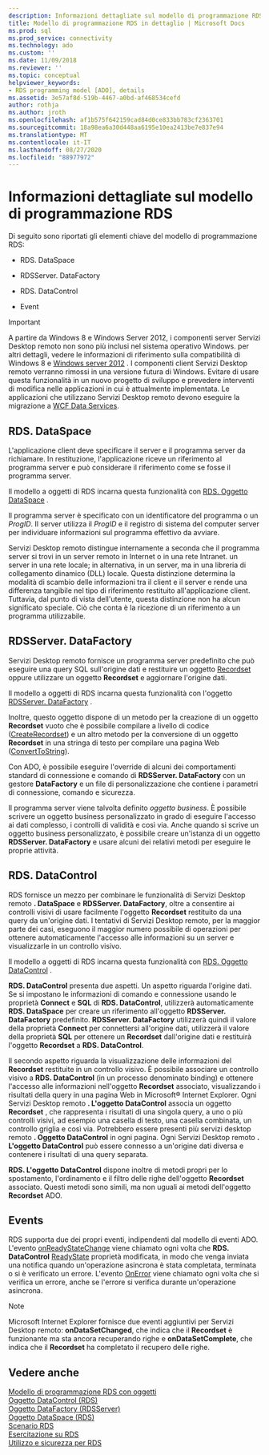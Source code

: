 ```yaml
---
description: Informazioni dettagliate sul modello di programmazione RDS
title: Modello di programmazione RDS in dettaglio | Microsoft Docs
ms.prod: sql
ms.prod_service: connectivity
ms.technology: ado
ms.custom: ''
ms.date: 11/09/2018
ms.reviewer: ''
ms.topic: conceptual
helpviewer_keywords:
- RDS programming model [ADO], details
ms.assetid: 3e57af8d-519b-4467-a0bd-af468534cefd
author: rothja
ms.author: jroth
ms.openlocfilehash: af1b575f642159cad84d0ce833bb783cf2363701
ms.sourcegitcommit: 18a98ea6a30d448aa6195e10ea2413be7e837e94
ms.translationtype: MT
ms.contentlocale: it-IT
ms.lasthandoff: 08/27/2020
ms.locfileid: "88977972"
---
```

# <a name="rds-programming-model-in-detail"></a>Informazioni dettagliate sul modello di programmazione RDS
Di seguito sono riportati gli elementi chiave del modello di programmazione RDS:  
  
-   RDS. DataSpace  
  
-   RDSServer. DataFactory  
  
-   RDS. DataControl  
  
-   Event  
  
> [!IMPORTANT]
>  A partire da Windows 8 e Windows Server 2012, i componenti server Servizi Desktop remoto non sono più inclusi nel sistema operativo Windows. per altri dettagli, vedere le informazioni di riferimento sulla compatibilità di Windows 8 e [Windows server 2012](https://www.microsoft.com/download/details.aspx?id=27416) . I componenti client Servizi Desktop remoto verranno rimossi in una versione futura di Windows. Evitare di usare questa funzionalità in un nuovo progetto di sviluppo e prevedere interventi di modifica nelle applicazioni in cui è attualmente implementata. Le applicazioni che utilizzano Servizi Desktop remoto devono eseguire la migrazione a [WCF Data Services](https://go.microsoft.com/fwlink/?LinkId=199565).  
  
## <a name="rdsdataspace"></a>RDS. DataSpace  
 L'applicazione client deve specificare il server e il programma server da richiamare. In restituzione, l'applicazione riceve un riferimento al programma server e può considerare il riferimento come se fosse il programma server.  
  
 Il modello a oggetti di RDS incarna questa funzionalità con [RDS. Oggetto DataSpace](../../reference/rds-api/dataspace-object-rds.md) .  
  
 Il programma server è specificato con un identificatore del programma o un *ProgID*. Il server utilizza il *ProgID* e il registro di sistema del computer server per individuare informazioni sul programma effettivo da avviare.  
  
 Servizi Desktop remoto distingue internamente a seconda che il programma server si trovi in un server remoto in Internet o in una rete Intranet. un server in una rete locale; in alternativa, in un server, ma in una libreria di collegamento dinamico (DLL) locale. Questa distinzione determina la modalità di scambio delle informazioni tra il client e il server e rende una differenza tangibile nel tipo di riferimento restituito all'applicazione client. Tuttavia, dal punto di vista dell'utente, questa distinzione non ha alcun significato speciale. Ciò che conta è la ricezione di un riferimento a un programma utilizzabile.  
  
## <a name="rdsserverdatafactory"></a>RDSServer. DataFactory  
 Servizi Desktop remoto fornisce un programma server predefinito che può eseguire una query SQL sull'origine dati e restituire un oggetto [Recordset](../../reference/ado-api/recordset-object-ado.md) oppure utilizzare un oggetto **Recordset** e aggiornare l'origine dati.  
  
 Il modello a oggetti di RDS incarna questa funzionalità con l'oggetto [RDSServer. DataFactory](../../reference/rds-api/datafactory-object-rdsserver.md) .  
  
 Inoltre, questo oggetto dispone di un metodo per la creazione di un oggetto **Recordset** vuoto che è possibile compilare a livello di codice ([CreateRecordset](../../reference/rds-api/createrecordset-method-rds.md)) e un altro metodo per la conversione di un oggetto **Recordset** in una stringa di testo per compilare una pagina Web ([ConvertToString](../../reference/rds-api/converttostring-method-rds.md)).  
  
 Con ADO, è possibile eseguire l'override di alcuni dei comportamenti standard di connessione e comando di **RDSServer. DataFactory** con un gestore **DataFactory** e un file di personalizzazione che contiene i parametri di connessione, comando e sicurezza.  
  
 Il programma server viene talvolta definito *oggetto business*. È possibile scrivere un oggetto business personalizzato in grado di eseguire l'accesso ai dati complesso, i controlli di validità e così via. Anche quando si scrive un oggetto business personalizzato, è possibile creare un'istanza di un oggetto **RDSServer. DataFactory** e usare alcuni dei relativi metodi per eseguire le proprie attività.  
  
## <a name="rdsdatacontrol"></a>RDS. DataControl  
 RDS fornisce un mezzo per combinare le funzionalità di Servizi Desktop remoto **. DataSpace** e **RDSServer. DataFactory**, oltre a consentire ai controlli visivi di usare facilmente l'oggetto **Recordset** restituito da una query da un'origine dati. I tentativi di Servizi Desktop remoto, per la maggior parte dei casi, eseguono il maggior numero possibile di operazioni per ottenere automaticamente l'accesso alle informazioni su un server e visualizzarle in un controllo visivo.  
  
 Il modello a oggetti di RDS incarna questa funzionalità con [RDS. Oggetto DataControl](../../reference/rds-api/datacontrol-object-rds.md) .  
  
 **RDS. DataControl** presenta due aspetti. Un aspetto riguarda l'origine dati. Se si impostano le informazioni di comando e connessione usando le proprietà **Connect** e **SQL** di **RDS. DataControl**, utilizzerà automaticamente **RDS. DataSpace** per creare un riferimento all'oggetto **RDSServer. DataFactory** predefinito. **RDSServer. DataFactory** utilizzerà quindi il valore della proprietà **Connect** per connettersi all'origine dati, utilizzerà il valore della proprietà **SQL** per ottenere un **Recordset** dall'origine dati e restituirà l'oggetto **Recordset** a **RDS. DataControl**.  
  
 Il secondo aspetto riguarda la visualizzazione delle informazioni del **Recordset** restituite in un controllo visivo. È possibile associare un controllo visivo a **RDS. DataControl** (in un processo denominato binding) e ottenere l'accesso alle informazioni nell'oggetto **Recordset** associato, visualizzando i risultati della query in una pagina Web in Microsoft® Internet Explorer. Ogni Servizi Desktop remoto **. L'oggetto DataControl** associa un oggetto **Recordset** , che rappresenta i risultati di una singola query, a uno o più controlli visivi, ad esempio una casella di testo, una casella combinata, un controllo griglia e così via. Potrebbero essere presenti più servizi desktop remoto **. Oggetto DataControl** in ogni pagina. Ogni Servizi Desktop remoto **. L'oggetto DataControl** può essere connesso a un'origine dati diversa e contenere i risultati di una query separata.  
  
 **RDS. L'oggetto DataControl** dispone inoltre di metodi propri per lo spostamento, l'ordinamento e il filtro delle righe dell'oggetto **Recordset** associato. Questi metodi sono simili, ma non uguali ai metodi dell'oggetto **Recordset** ADO.  
  
## <a name="events"></a>Events  
 RDS supporta due dei propri eventi, indipendenti dal modello di eventi ADO. L'evento [onReadyStateChange](../../reference/rds-api/onreadystatechange-event-rds.md) viene chiamato ogni volta che **RDS. DataControl** [ReadyState](../../reference/rds-api/readystate-property-rds.md) proprietà modificata, in modo che venga inviata una notifica quando un'operazione asincrona è stata completata, terminata o si è verificato un errore. L'evento [OnError](../../reference/rds-api/onerror-event-rds.md) viene chiamato ogni volta che si verifica un errore, anche se l'errore si verifica durante un'operazione asincrona.  
  
> [!NOTE]
>  Microsoft Internet Explorer fornisce due eventi aggiuntivi per Servizi Desktop remoto: **onDataSetChanged**, che indica che il **Recordset** è funzionante ma sta ancora recuperando righe e **onDataSetComplete**, che indica che il **Recordset** ha completato il recupero delle righe.  
  
## <a name="see-also"></a>Vedere anche  
 [Modello di programmazione RDS con oggetti](./rds-programming-model-with-objects.md)   
 [Oggetto DataControl (RDS)](../../reference/rds-api/datacontrol-object-rds.md)   
 [Oggetto DataFactory (RDSServer)](../../reference/rds-api/datafactory-object-rdsserver.md)   
 [Oggetto DataSpace (RDS)](../../reference/rds-api/dataspace-object-rds.md)   
 [Scenario RDS](./rds-scenario.md)   
 [Esercitazione su RDS](./rds-tutorial.md)   
 [Utilizzo e sicurezza per RDS](./rds-usage-and-security.md)